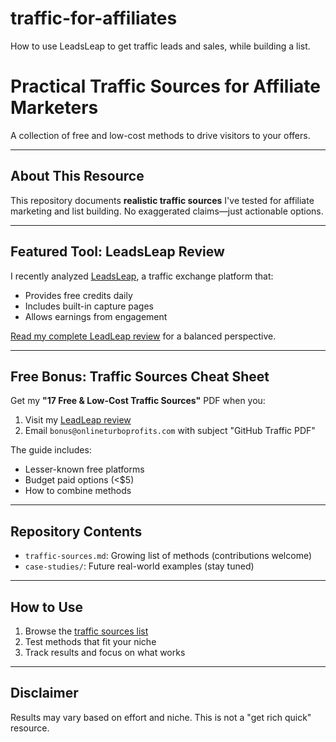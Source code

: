 # traffic-for-affiliates
How to use LeadsLeap to get traffic leads and sales, while building a list.
# Practical Traffic Sources for Affiliate Marketers

A collection of free and low-cost methods to drive visitors to your offers.

---

## About This Resource

This repository documents **realistic traffic sources** I've tested for affiliate marketing and list building. No exaggerated claims—just actionable options.

---

## Featured Tool: LeadsLeap Review

I recently analyzed [LeadsLeap](https://onlineturboprofits.com/leadsleap-review/), a traffic exchange platform that:
- Provides free credits daily
- Includes built-in capture pages
- Allows earnings from engagement

[Read my complete LeadLeap review](https://onlineturboprofits.com/leadsleap-review/) for a balanced perspective.

---

## Free Bonus: Traffic Sources Cheat Sheet

Get my **"17 Free & Low-Cost Traffic Sources"** PDF when you:
1. Visit my [LeadLeap review](https://onlineturboprofits.com/leadsleap-review/)
2. Email `bonus@onlineturboprofits.com` with subject "GitHub Traffic PDF"

The guide includes:
- Lesser-known free platforms
- Budget paid options (<$5)
- How to combine methods

---

## Repository Contents

- `traffic-sources.md`: Growing list of methods (contributions welcome)
- `case-studies/`: Future real-world examples (stay tuned)

---

## How to Use

1. Browse the [traffic sources list](traffic-sources.md)
2. Test methods that fit your niche
3. Track results and focus on what works

---

## Disclaimer

Results may vary based on effort and niche. This is not a "get rich quick" resource.
